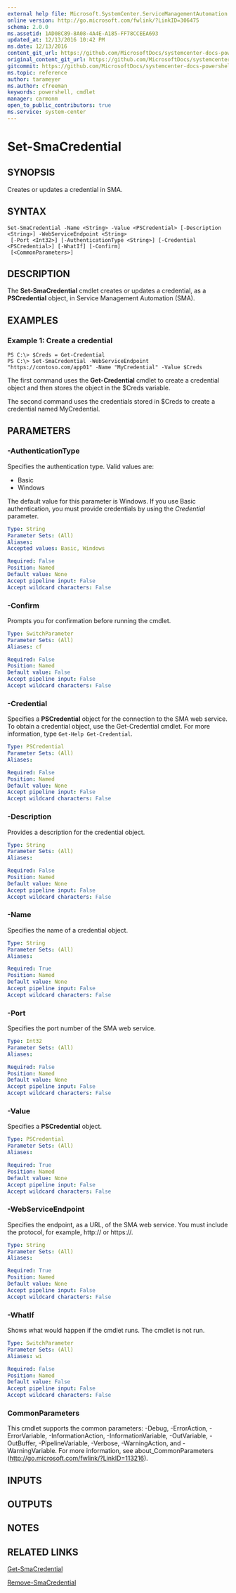 ```yaml
---
external help file: Microsoft.SystemCenter.ServiceManagementAutomation.dll-Help.xml
online version: http://go.microsoft.com/fwlink/?LinkID=306475
schema: 2.0.0
ms.assetid: 1AD08C89-8A08-4A4E-A185-FF78CCEEA693
updated_at: 12/13/2016 10:42 PM
ms.date: 12/13/2016
content_git_url: https://github.com/MicrosoftDocs/systemcenter-docs-powershell/blob/master/systemcenter-cmdlets/ServiceManagementAutomation/v1/Set-SmaCredential.md
original_content_git_url: https://github.com/MicrosoftDocs/systemcenter-docs-powershell/blob/master/systemcenter-cmdlets/ServiceManagementAutomation/v1/Set-SmaCredential.md
gitcommit: https://github.com/MicrosoftDocs/systemcenter-docs-powershell/blob/ea9507ac2178040476af5407227db8cb97701ea9/systemcenter-cmdlets/ServiceManagementAutomation/v1/Set-SmaCredential.md
ms.topic: reference
author: tarameyer
ms.author: cfreeman
keywords: powershell, cmdlet
manager: carmonm
open_to_public_contributors: true
ms.service: system-center
---
```


# Set-SmaCredential

## SYNOPSIS
Creates or updates a credential in SMA.

## SYNTAX

```
Set-SmaCredential -Name <String> -Value <PSCredential> [-Description <String>] -WebServiceEndpoint <String>
 [-Port <Int32>] [-AuthenticationType <String>] [-Credential <PSCredential>] [-WhatIf] [-Confirm]
 [<CommonParameters>]
```

## DESCRIPTION
The **Set-SmaCredential** cmdlet creates or updates a credential, as a **PSCredential** object, in Service Management Automation (SMA).

## EXAMPLES

### Example 1: Create a credential
```
PS C:\> $Creds = Get-Credential
PS C:\> Set-SmaCredential -WebServiceEndpoint "https://contoso.com/app01" -Name "MyCredential" -Value $Creds
```

The first command uses the **Get-Credential** cmdlet to create a credential object and then stores the object in the $Creds variable.

The second command uses the credentials stored in $Creds to create a credential named MyCredential.

## PARAMETERS

### -AuthenticationType
Specifies the authentication type.
Valid values are: 

- Basic
- Windows

The default value for this parameter is Windows.
If you use Basic authentication, you must provide credentials by using the *Credential* parameter.

```yaml
Type: String
Parameter Sets: (All)
Aliases: 
Accepted values: Basic, Windows

Required: False
Position: Named
Default value: None
Accept pipeline input: False
Accept wildcard characters: False
```

### -Confirm
Prompts you for confirmation before running the cmdlet.

```yaml
Type: SwitchParameter
Parameter Sets: (All)
Aliases: cf

Required: False
Position: Named
Default value: False
Accept pipeline input: False
Accept wildcard characters: False
```

### -Credential
Specifies a **PSCredential** object for the connection to the SMA web service.
To obtain a credential object, use the Get-Credential cmdlet.
For more information, type `Get-Help Get-Credential`.

```yaml
Type: PSCredential
Parameter Sets: (All)
Aliases: 

Required: False
Position: Named
Default value: None
Accept pipeline input: False
Accept wildcard characters: False
```

### -Description
Provides a description for the credential object.

```yaml
Type: String
Parameter Sets: (All)
Aliases: 

Required: False
Position: Named
Default value: None
Accept pipeline input: False
Accept wildcard characters: False
```

### -Name
Specifies the name of a credential object.

```yaml
Type: String
Parameter Sets: (All)
Aliases: 

Required: True
Position: Named
Default value: None
Accept pipeline input: False
Accept wildcard characters: False
```

### -Port
Specifies the port number of the SMA web service.

```yaml
Type: Int32
Parameter Sets: (All)
Aliases: 

Required: False
Position: Named
Default value: None
Accept pipeline input: False
Accept wildcard characters: False
```

### -Value
Specifies a **PSCredential** object.

```yaml
Type: PSCredential
Parameter Sets: (All)
Aliases: 

Required: True
Position: Named
Default value: None
Accept pipeline input: False
Accept wildcard characters: False
```

### -WebServiceEndpoint
Specifies the endpoint, as a URL, of the SMA web service.
You must include the protocol, for example, http:// or https://.

```yaml
Type: String
Parameter Sets: (All)
Aliases: 

Required: True
Position: Named
Default value: None
Accept pipeline input: False
Accept wildcard characters: False
```

### -WhatIf
Shows what would happen if the cmdlet runs.
The cmdlet is not run.

```yaml
Type: SwitchParameter
Parameter Sets: (All)
Aliases: wi

Required: False
Position: Named
Default value: False
Accept pipeline input: False
Accept wildcard characters: False
```

### CommonParameters
This cmdlet supports the common parameters: -Debug, -ErrorAction, -ErrorVariable, -InformationAction, -InformationVariable, -OutVariable, -OutBuffer, -PipelineVariable, -Verbose, -WarningAction, and -WarningVariable. For more information, see about_CommonParameters (http://go.microsoft.com/fwlink/?LinkID=113216).

## INPUTS

## OUTPUTS

## NOTES

## RELATED LINKS

[Get-SmaCredential](xref:ServiceManagementAutomation/v1/Get-SmaCredential.md)

[Remove-SmaCredential](xref:ServiceManagementAutomation/v1/Remove-SmaCredential.md)

